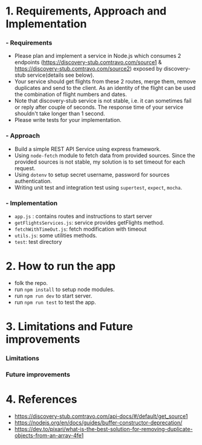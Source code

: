 # 1. Requirements, Approach and Implementation
### - Requirements
* Please plan and implement a service in Node.js which consumes 2 endpoints
(https://discovery-stub.comtravo.com/source1 & https://discovery-stub.comtravo.com/source2)
exposed by discovery-stub service(details see below).
* Your service should get flights from these 2 routes, merge them, remove duplicates and send to the client. As an identity of the flight can be used the combination of flight numbers and dates.
* Note that discovery-stub service is not stable, i.e. it can sometimes fail or reply after couple of seconds. The response time of your service shouldn't take longer than 1 second.
* Please write tests for your implementation.


### - Approach
* Build a simple REST API Service using express framework.
* Using `node-fetch` module to fetch data from provided sources. Since the provided sources is not stable, my solution is to set timeout for each request.
* Using `dotenv` to setup secret username, password for sources authentication.
* Writing unit test and integration test using `supertest`, `expect`, `mocha`.


### - Implementation
* `app.js` : contains routes and instructions to start server
* `getFlightsServices.js`: service provides getFlights method. 
* `fetchWithTimeOut.js`: fetch modification with timeout
* `utils.js`: some utilities methods.
* `test`: test directory

# 2. How to run the app
* folk the repo.
* run `npm install` to setup node modules.
* run `npm run dev` to start server.
* run `npm run test` to test the app.
# 3. Limitations and Future improvements
### Limitations
### Future improvements

# 4. References
- https://discovery-stub.comtravo.com/api-docs/#/default/get_source1
- https://nodejs.org/en/docs/guides/buffer-constructor-deprecation/
- https://dev.to/pixari/what-is-the-best-solution-for-removing-duplicate-objects-from-an-array-4fe1
